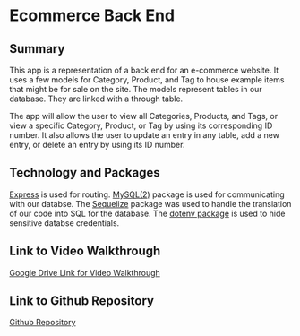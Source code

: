 # Ecommerce Back End

## Summary

This app is a representation of a back end for an e-commerce website. It uses a few models for Category, Product, and Tag to house example items that might be for sale on the site. The models represent tables in our database. They are linked with a  through table. 

The app will allow the user to view all Categories, Products, and Tags, or view a specific Category, Product, or Tag by using its corresponding ID number. It also allows the user to update an entry in any table, add a new entry, or delete an entry by using its ID number.

## Technology and Packages

[Express](https://expressjs.com/) is used for routing. [MySQL(2)](https://www.npmjs.com/package/mysql2) package is used for communicating with our databse. The [Sequelize](https://sequelize.org/) package was used to handle the translation of our code into SQL for the database. The [dotenv package](https://www.npmjs.com/package/dotenv) is used to hide sensitive databse credentials.

## Link to Video Walkthrough

[Google Drive Link for Video Walkthrough]()

## Link to Github Repository

[Github Repository](https://github.com/jcdoran33/Ecommerce-Back-End)
